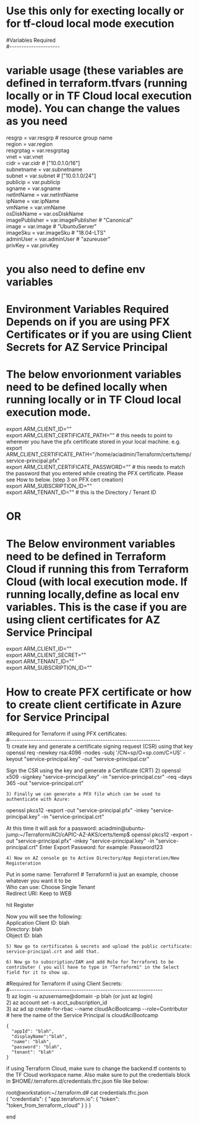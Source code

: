 
# Use this only for execting locally or for tf-cloud local mode execution <br>
#Variables Required <br>
#--------------------- <br>
 # variable usage  (these variables are defined in terraform.tfvars (running locally or in TF Cloud local execution mode). You can change the values as you need  <br>
 resgrp         = var.resgrp   # resource group name <br>
 region         = var.region <br>
 resgrptag      = var.resgrptag <br>
 vnet           = var.vnet <br>
 cidr           = var.cidr # ["10.0.1.0/16"] <br>
 subnetname     = var.subnetname <br>
 subnet         = var.subnet # ["10.0.1.0/24"] <br>
 publicip       = var.publicip <br>
 sgname         = var.sgname <br>
 netIntName     = var.netIntName <br>
 ipName         = var.ipName <br>
 vmName         = var.vmName <br>
 osDiskName     = var.osDiskName <br>
 imagePublisher = var.imagePublisher # "Canonical" <br>
 image          = var.image          # "UbuntuServer" <br>
 imageSku       = var.imageSku       # "18.04-LTS" <br>
 adminUser      = var.adminUser      # "azureuser" <br>
 privKey        = var.privKey  <br>

# you also need to define env variables
#  Environment Variables Required Depends on if you are using PFX Certificates or if you are using Client Secrets for AZ Service Principal

# The below envorionment variables need to be defined locally when running locally or in TF Cloud local execution mode.  
export ARM_CLIENT_ID="" <br>
export ARM_CLIENT_CERTIFICATE_PATH=""    # this needs to point to wherever you have the pfx certificate stored in your local machine.  e.g. export ARM_CLIENT_CERTIFICATE_PATH="/home/aciadmin/Terraform/certs/temp/service-principal.pfx" <br>
export ARM_CLIENT_CERTIFICATE_PASSWORD=""  # this needs to match the password that you entered while creating the PFX certificate.  Please see How to below.  (step 3 on PFX cert creation) <br>
export ARM_SUBSCRIPTION_ID="" <br>
export ARM_TENANT_ID="" #  this is the Directory / Tenant ID <br>

# OR


# The Below environment variables need to be defined in Terraform Cloud if running this from Terraform Cloud (with local execution mode.  If running locally,define as local env variables.  This is the case if you are using client certificates for AZ Service Principal
export ARM_CLIENT_ID="" <br>
export ARM_CLIENT_SECRET="" <br>
export ARM_TENANT_ID="" <br>
export ARM_SUBSCRIPTION_ID="" <br>


#  How to create PFX certificate or how to create client certificate in Azure for Service Principal

#Required for Terraform if using PFX certificates: <br>
#--------------------------------------------------------------- <br>
	1) create key and generate a certificate signing request (CSR) using that key
openssl req -newkey rsa:4096 -nodes -subj '/CN=sp/O=sp.com/C=US' -keyout "service-principal.key" -out "service-principal.csr"

Sign the CSR using the key and generate a Certificate (CRT)
	2) openssl x509 -signkey "service-principal.key" -in "service-principal.csr" -req -days 365 -out "service-principal.crt"


	3) Finally we can generate a PFX file which can be used to authenticate with Azure:
openssl pkcs12 -export -out "service-principal.pfx" -inkey "service-principal.key" -in "service-principal.crt"

At this time it will ask for a password:
aciadmin@ubuntu-jump:~/Terraform/ACI/cAPIC-AZ-AKS/certs/temp$ openssl pkcs12 -export -out "service-principal.pfx" -inkey "service-principal.key" -in "service-principal.crt"
Enter Export Password:
                 for example: Password123

	4) Now on AZ console go to Active Directory/App Registeration/New Registeration
Put in some name:  Terraform1  # Terraform1 is just an example, choose whatever you want it to be <br>
Who can use:  Choose Single Tenant <br>
Redirect URI:  Keep to WEB <br>

hit Register <br>

Now you will see the following: <br>
Application Client ID: blah <br>
Directory: blah <br>
Object ID: blah <br>


	5) Now go to certificates & secrets and upload the public certificate: service-principal.crt and add that.

	6) Now go to subscription/IAM and add Role for Terraform1 to be contributer ( you will have to type in "Terraform1" in the Select field for it to show up.


#Required for Terraform if using Client Secrets: <br>
#---------------------------------------------------------------- <br>
	1) az login -u azusername@domain -p blah  (or just az login) <br>
	2) az account set -s acct_subscription_id<br>
	3) az ad sp create-for-rbac --name cloudAciBootcamp --role=Contributor <br>  # here the name of the Service Principal is cloudAciBootcamp
	
	{
	  "appId": "blah",
	  "displayName":"blah",
	  "name": "blah",
	  "password": "blah",
	  "tenant": "blah"
	}

if using Terraform Cloud, make sure to change the backend.tf contents to the TF Cloud workspace name.  Also make sure to put the credentials block in $HOME/.terraform.d/credentials.tfrc.json   file like below: <br>

root@workstation:~/.terraform.d# cat credentials.tfrc.json  <br>
{
  "credentials": {
    "app.terraform.io": {
      "token": "token_from_terraform_cloud"
    }
  }
}

end
